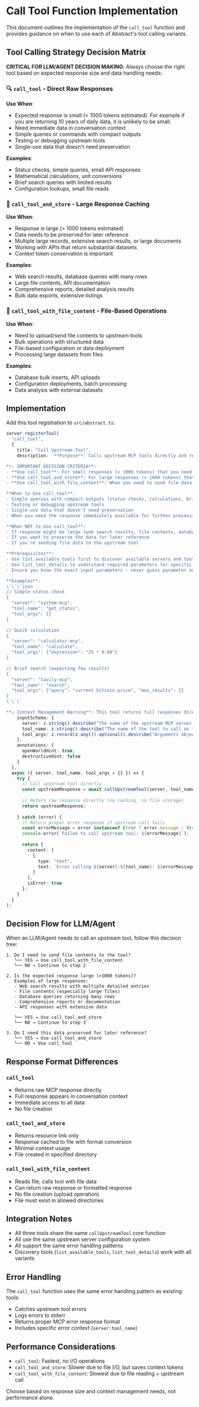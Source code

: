 # Call Tool Function Implementation

This document outlines the implementation of the `call_tool` function and provides guidance on when to use each of Abstract's tool calling variants.

## Tool Calling Strategy Decision Matrix

**CRITICAL FOR LLM/AGENT DECISION MAKING**: Always choose the right tool based on expected response size and data handling needs:

### 🔍 `call_tool` - Direct Raw Responses
**Use When**:
- Expected response is small (< 1000 tokens estimated). For example if you are returning 10 years of daily data, it is unlikely to be small.
- Need immediate data in conversation context
- Simple queries or commands with compact outputs
- Testing or debugging upstream tools
- Single-use data that doesn't need preservation

**Examples**:
- Status checks, simple queries, small API responses
- Mathematical calculations, unit conversions
- Brief search queries with limited results
- Configuration lookups, small file reads

### 💾 `call_tool_and_store` - Large Response Caching
**Use When**:
- Response is large (> 1000 tokens estimated)
- Data needs to be preserved for later reference
- Multiple large records, extensive search results, or large documents
- Working with APIs that return substantial datasets
- Context token conservation is important

**Examples**:
- Web search results, database queries with many rows
- Large file contents, API documentation
- Comprehensive reports, detailed analysis results
- Bulk data exports, extensive listings

### 📁 `call_tool_with_file_content` - File-Based Operations
**Use When**:
- Need to upload/send file contents to upstream tools
- Bulk operations with structured data
- File-based configuration or data deployment
- Processing large datasets from files

**Examples**:
- Database bulk inserts, API uploads
- Configuration deployments, batch processing
- Data analysis with external datasets

## Implementation

Add this tool registration to `src/abstract.ts`:

```typescript
server.registerTool(
  "call_tool",
  {
    title: "Call Upstream Tool",
    description: `**Purpose**: Calls upstream MCP tools directly and returns the raw response in conversation context. No caching or file operations.

**⚠️ IMPORTANT DECISION CRITERIA**:
- **Use call_tool**: For small responses (< 1000 tokens) that you need immediately in context. For example if you are returning 10 years of daily data, it is unlikely to be small.
- **Use call_tool_and_store**: For large responses (> 1000 tokens) that would consume excessive context tokens
- **Use call_tool_with_file_content**: When you need to send file data to upstream tools

**When to Use call_tool**:
- Simple queries with compact outputs (status checks, calculations, brief searches)
- Testing or debugging upstream tools
- Single-use data that doesn't need preservation
- When you need the response immediately available for further processing

**When NOT to Use call_tool**:
- If response might be large (web search results, file contents, database queries with many rows)
- If you want to preserve the data for later reference
- If you're sending file data to the upstream tool

**Prerequisites**:
- Use list_available_tools first to discover available servers and tools
- Use list_tool_details to understand required parameters for specific tools
- Ensure you know the exact input parameters - never guess parameter names or formats

**Examples**:
\`\`\`json
// Simple status check
{
  "server": "system-mcp",
  "tool_name": "get_status",
  "tool_args": {}
}

// Quick calculation
{
  "server": "calculator-mcp", 
  "tool_name": "calculate",
  "tool_args": {"expression": "25 * 0.08"}
}

// Brief search (expecting few results)
{
  "server": "tavily-mcp",
  "tool_name": "search",
  "tool_args": {"query": "current bitcoin price", "max_results": 2}
}
\`\`\`

**⚠️ Context Management Warning**: This tool returns full responses directly to conversation context. Use call_tool_and_store for large responses to prevent context bloat.`,
    inputSchema: {
      server: z.string().describe("The name of the upstream MCP server. Use list_available_tools to see available options (e.g., 'tavily-mcp', 'filesystem')"),
      tool_name: z.string().describe("The name of the tool to call on the server. Use list_tool_details to see available tools for a server (e.g., 'search', 'read_file', 'get_crypto_prices')"),
      tool_args: z.record(z.any()).optional().describe("Arguments object to pass to the upstream tool. Must match the tool's input schema exactly (e.g., {query: \"search term\"}, {path: \"/file/path\"})")
    },
    annotations: {
      openWorldHint: true,
      destructiveHint: false
    }
  },
  async ({ server, tool_name, tool_args = {} }) => {
    try {
      // Call upstream tool directly
      const upstreamResponse = await callUpstreamTool(server, tool_name, tool_args, upstreamConfigs);
      
      // Return raw response directly (no caching, no file storage)
      return upstreamResponse;
      
    } catch (error) {
      // Return proper error response if upstream call fails
      const errorMessage = error instanceof Error ? error.message : String(error);
      console.error(`Failed to call upstream tool: ${errorMessage}`);
      
      return {
        content: [
          {
            type: "text",  
            text: `Error calling ${server}:${tool_name}: ${errorMessage}`
          }
        ],
        isError: true
      };
    }
  }
);
```

## Decision Flow for LLM/Agent

When an LLM/Agent needs to call an upstream tool, follow this decision tree:

```
1. Do I need to send file contents to the tool?
   └── YES → Use call_tool_with_file_content
   └── NO → Continue to step 2

2. Is the expected response large (>1000 tokens)?
   Examples of large responses:
   - Web search results with multiple detailed entries
   - File contents (especially large files)
   - Database queries returning many rows
   - Comprehensive reports or documentation
   - API responses with extensive data
   
   └── YES → Use call_tool_and_store
   └── NO → Continue to step 3

3. Do I need this data preserved for later reference?
   └── YES → Use call_tool_and_store
   └── NO → Use call_tool
```

## Response Format Differences

### `call_tool`
- Returns raw MCP response directly
- Full response appears in conversation context
- Immediate access to all data
- No file creation

### `call_tool_and_store`
- Returns resource link only
- Response cached to file with format conversion
- Minimal context usage
- File created in specified directory

### `call_tool_with_file_content`
- Reads file, calls tool with file data
- Can return raw response or formatted response
- No file creation (upload operation)
- File must exist in allowed directories

## Integration Notes

- All three tools share the same `callUpstreamTool` core function
- All use the same upstream server configuration system
- All support the same error handling patterns
- Discovery tools (`list_available_tools`, `list_tool_details`) work with all variants

## Error Handling

The `call_tool` function uses the same error handling pattern as existing tools:
- Catches upstream tool errors
- Logs errors to stderr
- Returns proper MCP error response format
- Includes specific error context (`server:tool_name`)

## Performance Considerations

- `call_tool`: Fastest, no I/O operations
- `call_tool_and_store`: Slower due to file I/O, but saves context tokens
- `call_tool_with_file_content`: Slowest due to file reading + upstream call

Choose based on response size and context management needs, not performance alone. 